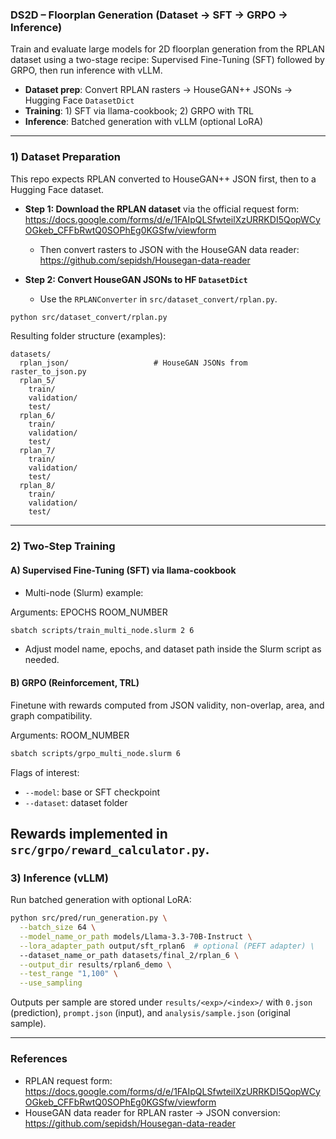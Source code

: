 ### DS2D – Floorplan Generation (Dataset → SFT → GRPO → Inference)

Train and evaluate large models for 2D floorplan generation from the RPLAN dataset using a two-stage recipe: Supervised Fine-Tuning (SFT) followed by GRPO, then run inference with vLLM.

- **Dataset prep**: Convert RPLAN rasters → HouseGAN++ JSONs → Hugging Face `DatasetDict`
- **Training**: 1) SFT via llama-cookbook; 2) GRPO with TRL
- **Inference**: Batched generation with vLLM (optional LoRA)

---

### 1) Dataset Preparation

This repo expects RPLAN converted to HouseGAN++ JSON first, then to a Hugging Face dataset.

- **Step 1: Download the RPLAN dataset** via the official request form: https://docs.google.com/forms/d/e/1FAIpQLSfwteilXzURRKDI5QopWCyOGkeb_CFFbRwtQ0SOPhEg0KGSfw/viewform

  - Then convert rasters to JSON with the HouseGAN data reader: https://github.com/sepidsh/Housegan-data-reader
- **Step 2: Convert HouseGAN JSONs to HF `DatasetDict`**
  - Use the `RPLANConverter` in `src/dataset_convert/rplan.py`.

```bash
python src/dataset_convert/rplan.py
```
Resulting folder structure (examples):

```text
datasets/
  rplan_json/                   # HouseGAN JSONs from raster_to_json.py
  rplan_5/                     
    train/
    validation/
    test/
  rplan_6/
    train/
    validation/
    test/
  rplan_7/
    train/
    validation/
    test/
  rplan_8/
    train/
    validation/
    test/
```

---

### 2) Two-Step Training

#### A) Supervised Fine-Tuning (SFT) via llama-cookbook

- Multi-node (Slurm) example:

Arguments: EPOCHS ROOM_NUMBER
```bash
sbatch scripts/train_multi_node.slurm 2 6
```
- Adjust model name, epochs, and dataset path inside the Slurm script as needed.

#### B) GRPO (Reinforcement, TRL)

Finetune with rewards computed from JSON validity, non-overlap, area, and graph compatibility.

Arguments: ROOM_NUMBER
```bash
sbatch scripts/grpo_multi_node.slurm 6
```
Flags of interest:
- `--model`: base or SFT checkpoint
- `--dataset`: dataset folder 

Rewards implemented in `src/grpo/reward_calculator.py`.
---

### 3) Inference (vLLM)

Run batched generation with optional LoRA:
```bash
python src/pred/run_generation.py \
  --batch_size 64 \
  --model_name_or_path models/Llama-3.3-70B-Instruct \
  --lora_adapter_path output/sft_rplan6  # optional (PEFT adapter) \
  --dataset_name_or_path datasets/final_2/rplan_6 \
  --output_dir results/rplan6_demo \
  --test_range "1,100" \
  --use_sampling
```
Outputs per sample are stored under `results/<exp>/<index>/` with `0.json` (prediction), `prompt.json` (input), and `analysis/sample.json` (original sample).

---

### References

- RPLAN request form: https://docs.google.com/forms/d/e/1FAIpQLSfwteilXzURRKDI5QopWCyOGkeb_CFFbRwtQ0SOPhEg0KGSfw/viewform
- HouseGAN data reader for RPLAN raster → JSON conversion: https://github.com/sepidsh/Housegan-data-reader 